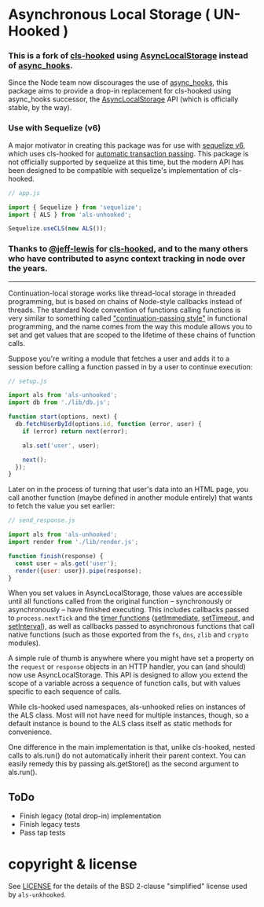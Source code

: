 
# Asynchronous Local Storage ( UN-Hooked )

### This is a fork of [cls-hooked](https://github.com/jeff-lewis/cls-hooked) using [AsyncLocalStorage](https://nodejs.org/api/async_context.html#class-asynclocalstorage) instead of [async_hooks](https://github.com/nodejs/node/blob/master/doc/api/async_hooks.md).

Since the Node team now discourages the use of [async_hooks](https://github.com/nodejs/node/blob/master/doc/api/async_hooks.md),
this package aims to provide a drop-in replacement for cls-hooked using async_hooks successor,
the [AsyncLocalStorage](https://nodejs.org/api/async_context.html#class-asynclocalstorage) API
(which is officially stable, by the way).

### Use with Sequelize (v6)
A major motivator in creating this package was for use with [sequelize v6](https://github.com/sequelize/sequelize/tree/v6),
which uses cls-hooked for [automatic transaction passing](https://sequelize.org/docs/v6/other-topics/transactions/#automatically-pass-transactions-to-all-queries).
This package is not officially supported by sequelize at this time, but the modern API
has been designed to be compatible with sequelize's implementation of cls-hooked.

```javascript
// app.js

import { Sequelize } from 'sequelize';
import { ALS } from 'als-unhooked';

Sequelize.useCLS(new ALS());
```

### Thanks to [@jeff-lewis](https://github.com/jeff-lewis) for [cls-hooked](https://github.com/jeff-lewis/cls-hooked), and to the many others who have contributed to async context tracking in node over the years.

---
Continuation-local storage works like thread-local storage in threaded
programming, but is based on chains of Node-style callbacks instead of threads.
The standard Node convention of functions calling functions is very similar to
something called ["continuation-passing style"][cps] in functional programming,
and the name comes from the way this module allows you to set and get values
that are scoped to the lifetime of these chains of function calls.

Suppose you're writing a module that fetches a user and adds it to a session
before calling a function passed in by a user to continue execution:

```javascript
// setup.js

import als from 'als-unhooked';
import db from './lib/db.js';

function start(options, next) {
  db.fetchUserById(options.id, function (error, user) {
    if (error) return next(error);

    als.set('user', user);

    next();
  });
}
```

Later on in the process of turning that user's data into an HTML page, you call
another function (maybe defined in another module entirely) that wants to fetch
the value you set earlier:

```javascript
// send_response.js

import als from 'als-unhooked';
import render from './lib/render.js';

function finish(response) {
  const user = als.get('user');
  render({user: user}).pipe(response);
}
```

When you set values in AsyncLocalStorage, those values are accessible
until all functions called from the original function – synchronously or
asynchronously – have finished executing. This includes callbacks passed to
`process.nextTick` and the [timer functions][] ([setImmediate][],
[setTimeout][], and [setInterval][]), as well as callbacks passed to
asynchronous functions that call native functions (such as those exported from
the `fs`, `dns`, `zlib` and `crypto` modules).

A simple rule of thumb is anywhere where you might have set a property on the
`request` or `response` objects in an HTTP handler, you can (and should) now
use AsyncLocalStorage. This API is designed to allow you extend the
scope of a variable across a sequence of function calls, but with values
specific to each sequence of calls.

While cls-hooked used namespaces, als-unhooked relies on instances of the ALS
class. Most will not have need for multiple instances, though, so a default
instance is bound to the ALS class itself as static methods for convenience.

One difference in the main implementation is that, unlike cls-hooked, nested
calls to als.run() do not automatically inherit their parent context. You can
easily remedy this by passing als.getStore() as the second argument to als.run().

## ToDo
 - Finish legacy (total drop-in) implementation
 - Finish legacy tests
 - Pass tap tests

# copyright & license

See [LICENSE](https://github.com/zxanderh/als-unhooked/blob/main/LICENSE)
for the details of the BSD 2-clause "simplified" license used by `als-unkhooked`.

[timer functions]: https://nodejs.org/api/timers.html
[setImmediate]:    https://nodejs.org/api/timers.html#timers_setimmediate_callback_arg
[setTimeout]:      https://nodejs.org/api/timers.html#timers_settimeout_callback_delay_arg
[setInterval]:     https://nodejs.org/api/timers.html#timers_setinterval_callback_delay_arg
[cps]:             http://en.wikipedia.org/wiki/Continuation-passing_style
